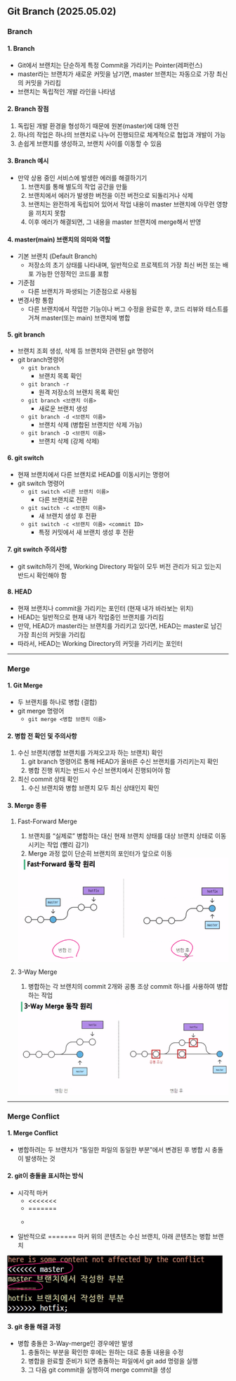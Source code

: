 ## Git Branch (2025.05.02)

### Branch

#### 1. Branch

- Git에서 브랜치는 단순하게 특정 Commit을 가리키는 Pointer(레퍼런스)
- master라는 브랜치가 새로운 커밋을 남기면, master 브랜치는 자동으로 가장 최신의 커밋을 가리킴
- 브랜치는 독립적인 개발 라인을 나타냄

#### 2. Branch 장점

1. 독립된 개발 환경을 형성하기 때문에 원본(master)에 대해 안전
2. 하나의 작업은 하나의 브랜치로 나누어 진행되므로 체계적으로 협업과 개발이 가능
3. 손쉽게 브랜치를 생성하고, 브랜치 사이를 이동할 수 있음

#### 3. Branch 예시

- 만약 상용 중인 서비스에 발생한 에러를 해결하기기
    1. 브랜치를 통해 별도의 작업 공간을 만듦
    2. 브랜치에서 에러가 발생한 버전을 이전 버전으로 되돌리거나 삭제
    3. 브랜치는 완전하게 독립되어 있어서 작업 내용이 master 브랜치에 아무런 영향을 끼치지 못함
    4. 이후 에러가 해결되면, 그 내용을 master 브랜치에 merge해서 반영

#### 4. master(main) 브랜치의 의미와 역할

- 기본 브랜치 (Default Branch)
    - 저장소의 초기 상태를 나타내며, 일반적으로 프로젝트의 가장 최신 버전 또는 배포 가능한 안정적인 코드를 포함
- 기준점
    - 다른 브랜치가 파생되는 기준점으로 사용됨
- 변경사항 통합
    - 다른 브랜치에서 작업한 기능이나 버그 수정을 완료한 후, 코드 리뷰와 테스트를 거쳐 master(또는 main) 브랜치에 병합

#### 5. git branch

- 브랜치 조회 생성, 삭제 등 브랜치와 관련된 git 명령어
- git branch명령어
    - `git branch`
        - 브랜치 목록 확인
    - `git branch -r`
        - 원격 저장소의 브랜치 목록 확인
    - `git branch <브랜치 이름>`
        - 새로운 브랜치 생성
    - `git branch -d <브랜치 이름>`
        - 브랜치 삭제 (병합된 브랜치만 삭제 가능)
    - `git branch -D <브랜치 이름>`
        - 브랜치 삭제 (강제 삭제)

#### 6. git switch

- 현재 브랜치에서 다른 브랜치로 HEAD를 이동시키는 명령어
- git switch 명령어
    - `git switch <다른 브랜치 이름>`
        - 다른 브랜치로 전환
    - `git switch -c <브랜치 이름>`
        - 새 브랜치 생성 후 전환
    - `git switch -c <브랜치 이름> <commit ID>`
        - 특정 커밋에서 새 브랜치 생성 후 전환

#### 7. git switch 주의사항

- git switch하기 전에, Working Directory 파일이 모두 버전 관리가 되고 있는지 반드시 확인해야 함

#### 8. HEAD

- 현재 브랜치나 commit을 가리키는 포인터 (현재 내가 바라보는 위치)
- HEAD는 일반적으로 현재 내가 작업중인 브랜치를 가리킴
- 만약, HEAD가 master라는 브랜치를 가리키고 있다면, HEAD는 master로 남긴 가장 최신의 커밋을 가리킴
- 따라서, HEAD는 Working Directory의 커밋을 가리키는 포인터

---

### Merge

#### 1. Git Merge

- 두 브랜치를 하나로 병합 (결합)
- git merge 명령어
    - `git merge <병합 브랜치 이름>`

#### 2. 병합 전 확인 및 주의사항

1. 수신 브랜치(병합 브랜치를 가져오고자 하는 브랜치) 확인
    1. git branch 명령어르 통해 HEAD가 올바른 수신 브랜치를 가리키는지 확인
    2. 병합 진행 위치는 반드시 수신 브랜치에서 진행되어야 함
2. 최신 commit 상태 확인
    1. 수신 브랜치와 병합 브랜치 모두 최신 상태인지 확인

#### 3. Merge 종류

1. Fast-Forward Merge
    1. 브랜치를 “실제로” 병합하는 대신 현재 브랜치 상태를 대상 브랜치 상태로 이동시키는 작업 (빨리 감기)
    2. Merge 과정 없이 단순히 브랜치의 포인터가 앞으로 이동
    
    <img src="image/0502/0502_1.png" alt="image" align="center">
    
2. 3-Way Merge
    1. 병합하는 각 브랜치의 commit 2개와 공통 조상 commit 하나를 사용하여 병합하는 작업
    
    <img src="image/0502/0502_2.png" alt="image" align="center">
    

---

### Merge Conflict

#### 1. Merge Conflict

- 병합하려는 두 브랜치가 “동일한 파일의 동일한 부분”에서 변경된 후 병합 시 충돌이 발생하는 것

#### 2. git이 충돌을 표시하는 방식

- 시각적 마커
    - <<<<<<<
    - =======
    - >>>>>>>
- 일반적으로 ======= 마커 위의 콘텐츠는 수신 브랜치, 아래 콘텐츠는 병합 브랜치

<img src="image/0502/0502_3.png" alt="image" align="center">

#### 3. git 충돌 해결 과정

- 병합 충돌은 3-Way-merge인 경우에만 발생
    1. 충돌하는 부분을 확인한 후에는 원하는 대로 충돌 내용을 수정
    2. 병합을 완료할 준비가 되면 충돌하는 파일에서 git add 명령을 실행
    3. 그 다음 git commit을 실행하여 merge commit을 생성